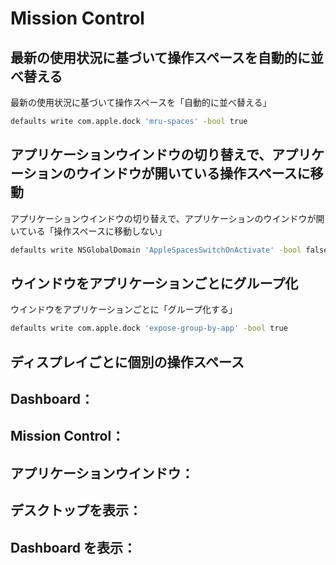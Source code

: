 Mission Control
===============

最新の使用状況に基づいて操作スペースを自動的に並べ替える
--------------------------------------------------------

最新の使用状況に基づいて操作スペースを「自動的に並べ替える」

```sh
defaults write com.apple.dock 'mru-spaces' -bool true
```

アプリケーションウインドウの切り替えで、アプリケーションのウインドウが開いている操作スペースに移動
--------------------------------------------------------------------------------------------------

アプリケーションウインドウの切り替えで、アプリケーションのウインドウが開いている「操作スペースに移動しない」

```sh
defaults write NSGlobalDomain 'AppleSpacesSwitchOnActivate' -bool false
```

ウインドウをアプリケーションごとにグループ化
--------------------------------------------

ウインドウをアプリケーションごとに「グループ化する」

```sh
defaults write com.apple.dock 'expose-group-by-app' -bool true
```

ディスプレイごとに個別の操作スペース
------------------------------------

Dashboard：
----------

Mission Control：
----------------

アプリケーションウインドウ：
---------------------------

デスクトップを表示：
-------------------

Dashboard を表示：
-----------------

